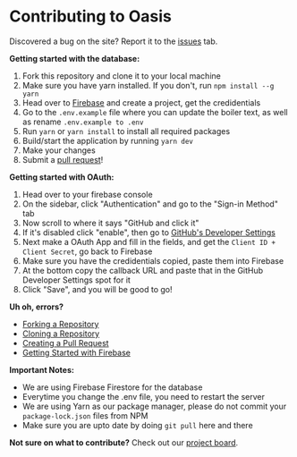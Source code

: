 # Contributing to Oasis
Discovered a bug on the site? Report it to the <a href="https://github.com/heybereket/oasis/issues">issues</a> tab. 

**Getting started with the database:**

1. Fork this repository and clone it to your local machine
2. Make sure you have yarn installed. If you don't, run ```npm install --g yarn```
3. Head over to [Firebase](https://firebase.google.com) and create a project, get the credidentials 
4. Go to the ```.env.example``` file where you can update the boiler text, as well as rename ```.env.example to .env```
5. Run ```yarn``` or ```yarn install``` to install all required packages 
6. Build/start the application by running ```yarn dev```
7. Make your changes
8. Submit a <a href="https://github.com/heybereket/oasis/pulls">pull request</a>!

**Getting started with OAuth:**
1. Head over to your firebase console
2. On the sidebar, click "Authentication" and go to the "Sign-in Method" tab
3. Now scroll to where it says "GitHub and click it"
4. If it's disabled click "enable", then go to <a href="https://github.com/settings/developers">GitHub's Developer Settings</a>
5. Next make a OAuth App and fill in the fields, and get the ```Client ID + Client Secret```, go back to Firebase
6. Make sure you have the credidentials copied, paste them into Firebase 
7. At the bottom copy the callback URL and paste that in the GitHub Developer Settings spot for it
8. Click "Save", and you will be good to go!

**Uh oh, errors?**
- <a href="https://docs.github.com/en/github/getting-started-with-github/fork-a-repo">Forking a Repository</a>
- <a href="https://docs.github.com/en/github/creating-cloning-and-archiving-repositories/cloning-a-repository">Cloning a Repository</a>
- <a href="https://docs.github.com/en/github/collaborating-with-issues-and-pull-requests/creating-a-pull-request-from-a-fork">Creating a Pull Request</a>
- <a href="https://cloud.google.com/firestore/docs/client/get-firebase">Getting Started with Firebase</a>

**Important Notes:**
- We are using Firebase Firestore for the database
- Everytime you change the .env file, you need to restart the server
- We are using Yarn as our package manager, please do not commit your ```package-lock.json``` files from NPM
- Make sure you are upto date by doing ```git pull``` here and there

**Not sure on what to contribute?** Check out our <a href="https://github.com/heybereket/oasis/projects/1">project board</a>.
